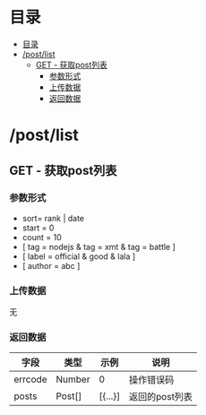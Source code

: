 # 目录
- [目录](#%E7%9B%AE%E5%BD%95)
- [/post/list](#postlist)
    - [GET - 获取post列表](#get---%E8%8E%B7%E5%8F%96post%E5%88%97%E8%A1%A8)
        - [参数形式](#%E5%8F%82%E6%95%B0%E5%BD%A2%E5%BC%8F)
        - [上传数据](#%E4%B8%8A%E4%BC%A0%E6%95%B0%E6%8D%AE)
        - [返回数据](#%E8%BF%94%E5%9B%9E%E6%95%B0%E6%8D%AE)

# /post/list
## GET - 获取post列表
### 参数形式
+ sort= rank | date
+ start = 0
+ count = 10
+ [ tag = nodejs & tag = xmt & tag = battle ]
+ [ label = official & good & lala ]
+ [ author = abc ]

### 上传数据
无

### 返回数据
| 字段    | 类型   | 示例    | 说明           |
| ------- | ------ | ------- | -------------- |
| errcode | Number | 0       | 操作错误码     |
| posts   | Post[] | [{...}] | 返回的post列表 |

